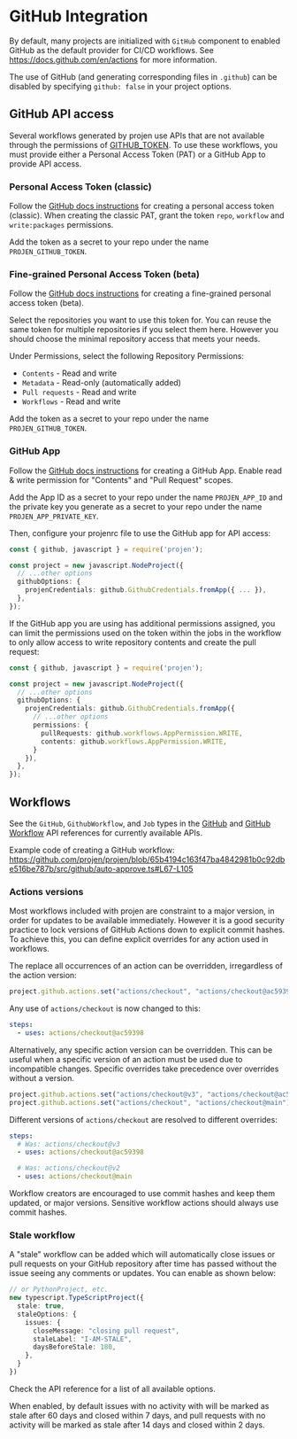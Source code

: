 # GitHub Integration

By default, many projects are initialized with `GitHub` component to enabled GitHub as the default provider for CI/CD workflows. See <https://docs.github.com/en/actions> for more information.

The use of GitHub (and generating corresponding files in `.github`) can be disabled by specifying `github: false` in your project options.

## GitHub API access

Several workflows generated by projen use APIs that are not available through
the permissions of [GITHUB_TOKEN]. To use these workflows, you must provide
either a Personal Access Token (PAT) or a GitHub App to provide API access.

[GITHUB_TOKEN]: https://docs.github.com/en/actions/security-guides/automatic-token-authentication

### Personal Access Token (classic)

Follow the [GitHub docs
instructions](https://docs.github.com/en/authentication/keeping-your-account-and-data-secure/creating-a-personal-access-token#creating-a-personal-access-token-classic)
for creating a personal access token (classic).
When creating the classic PAT, grant the token `repo`, `workflow` and `write:packages` permissions.

Add the token as a secret to your repo under the name `PROJEN_GITHUB_TOKEN`.

### Fine-grained Personal Access Token (beta)

Follow the [GitHub docs
instructions](https://docs.github.com/en/authentication/keeping-your-account-and-data-secure/creating-a-personal-access-token#creating-a-fine-grained-personal-access-token)
for creating a fine-grained personal access token (beta).

Select the repositories you want to use this token for.
You can reuse the same token for multiple repositories if you select them here.
However you should choose the minimal repository access that meets your needs.

Under Permissions, select the following Repository Permissions:

- `Contents` - Read and write
- `Metadata` - Read-only (automatically added)
- `Pull requests` - Read and write
- `Workflows` - Read and write

Add the token as a secret to your repo under the name `PROJEN_GITHUB_TOKEN`.

### GitHub App

Follow the [GitHub docs instructions](https://docs.github.com/en/developers/apps/building-github-apps/creating-a-github-app) for creating a GitHub App. Enable read & write permission for "Contents" and "Pull Request" scopes.

Add the App ID as a secret to your repo under the name `PROJEN_APP_ID` and the private key you generate as a secret to your repo under the name `PROJEN_APP_PRIVATE_KEY`.

Then, configure your projenrc file to use the GitHub app for API access:

```ts
const { github, javascript } = require('projen');

const project = new javascript.NodeProject({
  // ...other options
  githubOptions: {
    projenCredentials: github.GithubCredentials.fromApp({ ... }),
  },
});
```

If the GitHub app you are using has additional permissions assigned, you can limit the permissions used on the token within the jobs in the workflow to only allow access to write repository contents and create the pull request:

```ts
const { github, javascript } = require('projen');

const project = new javascript.NodeProject({
  // ...other options
  githubOptions: {
    projenCredentials: github.GithubCredentials.fromApp({
      // ...other options
      permissions: {
        pullRequests: github.workflows.AppPermission.WRITE,
        contents: github.workflows.AppPermission.WRITE,
      }
    }),
  },
});
```

## Workflows

See the `GitHub`, `GithubWorkflow`, and `Job` types in the [GitHub](./../../api/github.md) and [GitHub Workflow](./../../api/github.workflows.md) API references for currently available APIs.

Example code of creating a GitHub workflow:
<https://github.com/projen/projen/blob/65b4194c163f47ba4842981b0c92dbe516be787b/src/github/auto-approve.ts#L67-L105>

### Actions versions

Most workflows included with projen are constraint to a major version, in order for updates to be available immediately.
However it is a good security practice to lock versions of GitHub Actions down to explicit commit hashes.
To achieve this, you can define explicit overrides for any action used in workflows.

The replace all occurrences of an action can be overridden, irregardless of the action version:

```ts
project.github.actions.set("actions/checkout", "actions/checkout@ac59398");
```

Any use of `actions/checkout` is now changed to this:

```yaml
steps:
  - uses: actions/checkout@ac59398
```

Alternatively, any specific action version can be overridden.
This can be useful when a specific version of an action must be used due to incompatible changes.
Specific overrides take precedence over overrides without a version.

```ts
project.github.actions.set("actions/checkout@v3", "actions/checkout@ac59398");
project.github.actions.set("actions/checkout", "actions/checkout@main");
```

Different versions of `actions/checkout` are resolved to different overrides:

```yaml
steps:
  # Was: actions/checkout@v3
  - uses: actions/checkout@ac59398

  # Was: actions/checkout@v2
  - uses: actions/checkout@main
```

Workflow creators are encouraged to use commit hashes and keep them updated, or major versions.
Sensitive workflow actions should always use commit hashes.

### Stale workflow

A "stale" workflow can be added which will automatically close issues or pull
requests on your GitHub repository after time has passed without the issue
seeing any comments or updates. You can enable as shown below:

```ts
// or PythonProject, etc.
new typescript.TypeScriptProject({
  stale: true,
  staleOptions: {
    issues: {
      closeMessage: "closing pull request",
      staleLabel: "I-AM-STALE",
      daysBeforeStale: 180,
    },
  }
})
```

Check the API reference for a list of all available options.

When enabled, by default issues with no activity with will be marked as stale
after 60 days and closed within 7 days, and pull requests with no activity will
be marked as stale after 14 days and closed within 2 days.
